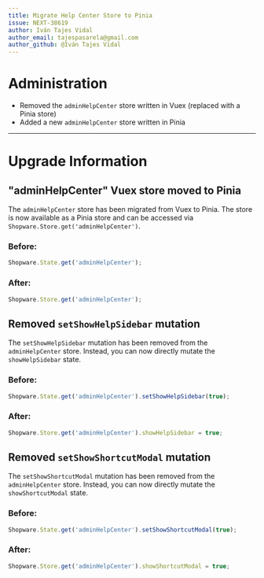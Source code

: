 ```yaml
---
title: Migrate Help Center Store to Pinia
issue: NEXT-38619
author: Iván Tajes Vidal
author_email: tajespasarela@gmail.com
author_github: @Iván Tajes Vidal
---
```

# Administration
* Removed the `adminHelpCenter` store written in Vuex (replaced with a Pinia store)
* Added a new `adminHelpCenter` store written in Pinia
___
# Upgrade Information
## "adminHelpCenter" Vuex store moved to Pinia

The `adminHelpCenter` store has been migrated from Vuex to Pinia. The store is now available as a Pinia store and can be accessed via `Shopware.Store.get('adminHelpCenter')`.

### Before:
```js
Shopware.State.get('adminHelpCenter');
```

### After:
```js
Shopware.Store.get('adminHelpCenter');
```

## Removed `setShowHelpSidebar` mutation

The `setShowHelpSidebar` mutation has been removed from the `adminHelpCenter` store. Instead, you can now directly mutate the `showHelpSidebar` state.

### Before:
```js
Shopware.State.get('adminHelpCenter').setShowHelpSidebar(true);
```

### After:
```js
Shopware.Store.get('adminHelpCenter').showHelpSidebar = true;
```

## Removed `setShowShortcutModal` mutation

The `setShowShortcutModal` mutation has been removed from the `adminHelpCenter` store. Instead, you can now directly mutate the `showShortcutModal` state.

### Before:
```js
Shopware.State.get('adminHelpCenter').setShowShortcutModal(true);
```

### After:
```js
Shopware.Store.get('adminHelpCenter').showShortcutModal = true;
```
